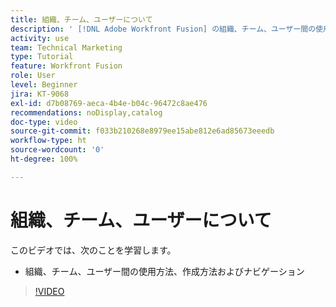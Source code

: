 ```yaml
---
title: 組織、チーム、ユーザーについて
description: ' [!DNL Adobe Workfront Fusion] の組織、チーム、ユーザー間の使用方法、作成方法およびナビゲーションについて説明します。'
activity: use
team: Technical Marketing
type: Tutorial
feature: Workfront Fusion
role: User
level: Beginner
jira: KT-9068
exl-id: d7b08769-aeca-4b4e-b04c-96472c8ae476
recommendations: noDisplay,catalog
doc-type: video
source-git-commit: f033b210268e8979ee15abe812e6ad85673eeedb
workflow-type: ht
source-wordcount: '0'
ht-degree: 100%

---
```


# 組織、チーム、ユーザーについて

このビデオでは、次のことを学習します。

* 組織、チーム、ユーザー間の使用方法、作成方法およびナビゲーション

>[!VIDEO](https://video.tv.adobe.com/v/335309/?quality=12&learn=on)
